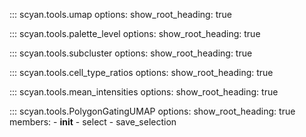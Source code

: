 ::: scyan.tools.umap
    options:
      show_root_heading: true

::: scyan.tools.palette_level
    options:
      show_root_heading: true

::: scyan.tools.subcluster
    options:
      show_root_heading: true

::: scyan.tools.cell_type_ratios
    options:
      show_root_heading: true

::: scyan.tools.mean_intensities
    options:
      show_root_heading: true

::: scyan.tools.PolygonGatingUMAP
    options:
      show_root_heading: true
      members:
        - __init__
        - select
        - save_selection
